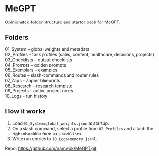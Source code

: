 # MeGPT

Opinionated folder structure and starter pack for MeGPT.

## Folders
01_System – global weights and metadata  
02_Profiles – task profiles (sales, content, healthcare, decisions, projects)  
03_Checklists – output checklists  
04_Prompts – golden prompts  
05_Exemplars – examples  
06_Routes – slash-commands and router rules  
07_Zaps – Zapier blueprints  
08_Research – research template  
09_Projects – active project notes  
10_Logs – run history

## How it works
1) Load `01_System/global_weights.json` at startup.  
2) On a slash command, select a profile from `02_Profiles` and attach the right checklist from `03_Checklists`.  
3) Write run entries to `10_Logs/memory.jsonl`.  

Repo: https://github.com/namwok/MeGPT.git
   
